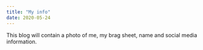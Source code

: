 ```yaml
---
title: "My info"
date: 2020-05-24
---
```

This blog will contain a photo of me, 
my brag sheet, name and social media information.
